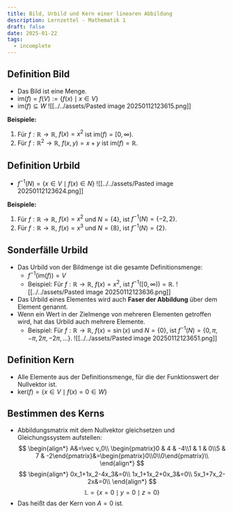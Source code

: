 ```yaml
---
title: Bild, Urbild und Kern einer linearen Abbildung
description: Lernzettel - Mathematik 1
draft: false
date: 2025-01-22
tags:
  - incomplete
---
```

## Definition Bild
- Das Bild ist eine Menge.
- $\text{im}(f) = f(V) := \lbrace f(x) \mid x \in V \rbrace$
- $\text{im}(f) \subseteq W$
![[../../assets/Pasted image 20250112123615.png]]

**Beispiele:**
1. Für $f: \mathbb{R} \to \mathbb{R}$, $f(x) = x^2$ ist $\text{im}(f) = [0, \infty)$.
2. Für $f: \mathbb{R}^2 \to \mathbb{R}$, $f(x, y) = x + y$ ist $\text{im}(f) = \mathbb{R}$.
## Definition Urbild
- $f^{-1}(N) = \lbrace x \in V \mid f(x) \in N \rbrace$
![[../../assets/Pasted image 20250112123624.png]]

**Beispiele:**
1. Für $f: \mathbb{R} \to \mathbb{R}$, $f(x) = x^2$ und $N = \lbrace 4 \rbrace$, ist $f^{-1}(N) = \lbrace -2, 2 \rbrace$.
2. Für $f: \mathbb{R} \to \mathbb{R}$, $f(x) = x^3$ und $N = \lbrace 8 \rbrace$, ist $f^{-1}(N) = \lbrace 2 \rbrace$.
## Sonderfälle Urbild
- Das Urbild von der Bildmenge ist die gesamte Definitionsmenge:
  - $f^{-1}(\text{im}(f)) = V$
  - Beispiel: Für $f: \mathbb{R} \to \mathbb{R}$, $f(x) = x^2$, ist $f^{-1}([0, \infty)) = \mathbb{R}$.
![[../../assets/Pasted image 20250112123636.png]]
- Das Urbild eines Elementes wird auch **Faser der Abbildung** über dem Element genannt.
- Wenn ein Wert in der Zielmenge von mehreren Elementen getroffen wird, hat das Urbild auch mehrere Elemente.
  - Beispiel: Für $f: \mathbb{R} \to \mathbb{R}$, $f(x) = \sin(x)$ und $N = \lbrace 0 \rbrace$, ist $f^{-1}(N) = \lbrace 0, \pi, -\pi, 2\pi, -2\pi, \dots \rbrace$.
![[../../assets/Pasted image 20250112123651.png]]
## Definition Kern
- Alle Elemente aus der Definitionsmenge, für die der Funktionswert der Nullvektor ist.
- $\text{ker}(f)=\left\lbrace x\in V\mid f\left(x\right)=0\in W\right\rbrace$
## Bestimmen des Kerns
- Abbildungsmatrix mit dem Nullvektor gleichsetzen und Gleichungssystem aufstellen:
$$
\begin{align*}
A&=\vec v_0\\
\begin{pmatrix}0 & 4 & -4\\1 & 1 & 0\\5 & 7 & -2\end{pmatrix}&=\begin{pmatrix}0\\0\\0\end{pmatrix}\\
\end{align*}
$$
$$
\begin{align*}
0x_1+1x_2-4x_3&=0\\
1x_1+1x_2+0x_3&=0\\
5x_1+7x_2-2x&=0\\
\end{align*}
$$
$$
\mathbb{L}=\lbrace x=0\mid y=0\mid z=0\rbrace
$$
- Das heißt das der Kern von $A = 0$ ist.